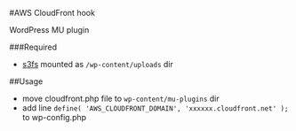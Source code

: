 #AWS CloudFront hook

WordPress MU plugin

###Required
* [s3fs](https://github.com/s3fs-fuse/s3fs-fuse) mounted as `/wp-content/uploads` dir

##Usage
* move cloudfront.php file to `wp-content/mu-plugins` dir
* add line `define( 'AWS_CLOUDFRONT_DOMAIN', 'xxxxxx.cloudfront.net' );` to wp-config.php